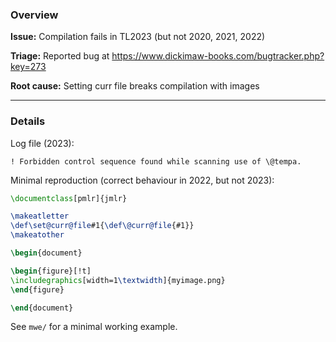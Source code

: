 ### Overview

**Issue:** Compilation fails in TL2023 (but not 2020, 2021, 2022)

**Triage:** Reported bug at https://www.dickimaw-books.com/bugtracker.php?key=273

**Root cause:** Setting curr file breaks compilation with images

---

### Details

Log file (2023):

```
! Forbidden control sequence found while scanning use of \@tempa.
```

Minimal reproduction (correct behaviour in 2022, but not 2023):

```latex
\documentclass[pmlr]{jmlr}

\makeatletter
\def\set@curr@file#1{\def\@curr@file{#1}}
\makeatother

\begin{document}

\begin{figure}[!t]
\includegraphics[width=1\textwidth]{myimage.png}
\end{figure}

\end{document}
```

See `mwe/` for a minimal working example.

